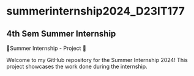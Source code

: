 
# summerinternship2024_D23IT177


## 4th Sem Summer Internship
🌟Summer Internship - Project 🌟

Welcome to my GitHub repository for the Summer Internship 2024! This project showcases the work done during the internship.

